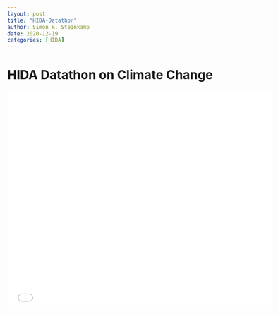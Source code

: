 ```yaml
---
layout: post
title: "HIDA-Datathon"
author: Simon R. Steinkamp
date: 2020-12-19
categories: [HIDA]
---
```


# HIDA Datathon on Climate Change

 <embed src="{{ site.baseurl }}/images/cert_hida.pdf" type="application/pdf" width="600px" height="500px" />

